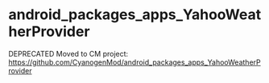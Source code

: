 # android_packages_apps_YahooWeatherProvider

DEPRECATED
Moved to CM project: https://github.com/CyanogenMod/android_packages_apps_YahooWeatherProvider
